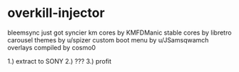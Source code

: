 # overkill-injector
bleemsync just got syncier
km cores by KMFDManic
stable cores by libretro
carousel themes by u/spizer
custom boot menu by u/JSamsqwamch
overlays compiled by cosmo0

1.) extract to SONY
2.) ???
3.) profit
